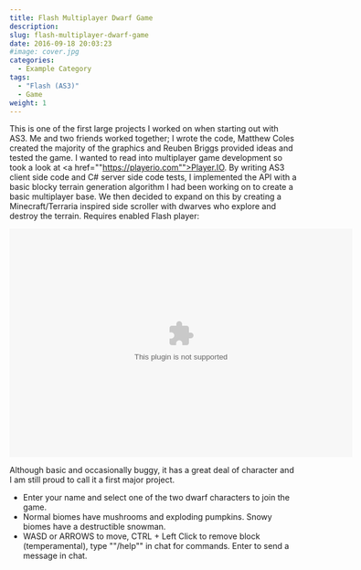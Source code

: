 ```yaml
---
title: Flash Multiplayer Dwarf Game
description: 
slug: flash-multiplayer-dwarf-game
date: 2016-09-18 20:03:23
#image: cover.jpg
categories:
  - Example Category
tags:
  - "Flash (AS3)"
  - Game
weight: 1
---
```


This is one of the first large projects I worked on when starting out with AS3. Me and two friends worked together; I wrote the code, Matthew Coles created the majority of the graphics and Reuben Briggs provided ideas and tested the game. I wanted to read into multiplayer game development so took a look at <a href=""https://playerio.com"">Player.IO</a>. By writing AS3 client side code and C# server side code tests, I implemented the API with a basic blocky terrain generation algorithm I had been working on to create a basic multiplayer base. We then decided to expand on this by creating a Minecraft/Terraria inspired side scroller with dwarves who explore and destroy the terrain. Requires enabled Flash player:

<div class="col-xs-12 centre-padding vertical-padding">
	<div class=""video-container"">
		<object width="600" height="400" class="img-shadow">
			<param name="movie" value="content/dwarf/dwarf.swf">
			<embed src="content/dwarf/dwarf.swf" width="600" height="400"></embed>
		</object>
	</div>
</div>

Although basic and occasionally buggy, it has a great deal of character and I am still proud to call it a first major project.

- Enter your name and select one of the two dwarf characters to join the game.
- Normal biomes have mushrooms and exploding pumpkins. Snowy biomes have a destructible snowman.
- WASD or ARROWS to move, CTRL + Left Click to remove block (temperamental), type ""/help"" in chat for commands. Enter to send a message in chat.
